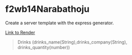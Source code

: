 # f2wb14Narabathoju

Create a server template with the express generator.

[Link to Render](https://f2db14narabathoju.onrender.com)

> Drinks (drinks_name(String),drinks_company(String), drinks_quantity(number))
